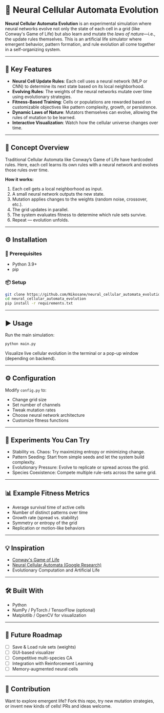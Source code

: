 # 🧬 Neural Cellular Automata Evolution

**Neural Cellular Automata Evolution** is an experimental simulation where neural networks evolve not only the state of each cell in a grid (like Conway's Game of Life) but also learn and mutate the *laws of nature*—i.e., the update rules themselves. This is an artificial life simulator where emergent behavior, pattern formation, and rule evolution all come together in a self-organizing system.

---

## 🚀 Key Features

* **Neural Cell Update Rules**: Each cell uses a neural network (MLP or CNN) to determine its next state based on its local neighborhood.
* **Evolving Rules**: The weights of the neural networks mutate over time using evolutionary strategies.
* **Fitness-Based Training**: Cells or populations are rewarded based on customizable objectives like pattern complexity, growth, or persistence.
* **Dynamic Laws of Nature**: Mutators themselves can evolve, allowing the rules of mutation to be learned.
* **Interactive Visualization**: Watch how the cellular universe changes over time.

---

## 🧠 Concept Overview

Traditional Cellular Automata like Conway’s Game of Life have hardcoded rules. Here, each cell learns its own rules with a neural network and evolves those rules over time.

**How it works:**

1. Each cell gets a local neighborhood as input.
2. A small neural network outputs the new state.
3. Mutation applies changes to the weights (random noise, crossover, etc.).
4. The grid updates in parallel.
5. The system evaluates fitness to determine which rule sets survive.
6. Repeat — evolution unfolds.

---

## ⚙️ Installation

### 🔧 Prerequisites

* Python 3.9+
* pip

### 📦 Setup

```bash
git clone https://github.com/Nikosane/neural_cellular_automata_evolution.git
cd neural_cellular_automata_evolution
pip install -r requirements.txt
```

---

## ▶️ Usage

Run the main simulation:

```bash
python main.py
```

Visualize live cellular evolution in the terminal or a pop-up window (depending on backend).

---

## ⚙️ Configuration

Modify `config.py` to:

* Change grid size
* Set number of channels
* Tweak mutation rates
* Choose neural network architecture
* Customize fitness functions

---

## 🧚️‍ Experiments You Can Try

* Stability vs. Chaos: Try maximizing entropy or minimizing change.
* Pattern Seeding: Start from simple seeds and let the system build complexity.
* Evolutionary Pressure: Evolve to replicate or spread across the grid.
* Species Coexistence: Compete multiple rule-sets across the same grid.

---

## 📊 Example Fitness Metrics

* Average survival time of active cells
* Number of distinct patterns over time
* Growth rate (spread vs. stability)
* Symmetry or entropy of the grid
* Replication or motion-like behaviors

---

## 💡 Inspiration

* [Conway's Game of Life](https://en.wikipedia.org/wiki/Conway%27s_Game_of_Life)
* [Neural Cellular Automata (Google Research)](https://distill.pub/2020/growing-ca/)
* Evolutionary Computation and Artificial Life

---

## 🛠️ Built With

* Python
* NumPy / PyTorch / TensorFlow (optional)
* Matplotlib / OpenCV for visualization

---

## 📂 Future Roadmap

* [ ] Save & Load rule sets (weights)
* [ ] GUI-based visualizer
* [ ] Competitive multi-species CA
* [ ] Integration with Reinforcement Learning
* [ ] Memory-augmented neural cells

---

## 🤝 Contribution

Want to explore emergent life? Fork this repo, try new mutation strategies, or invent new kinds of cells! PRs and ideas welcome.
